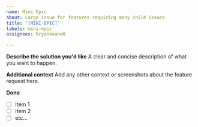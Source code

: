 ```yaml
---
name: Mini Epic
about: Large issue for features requiring many child issues
title: "[MINI-EPIC]"
labels: mini-epic
assignees: bryankeane0

---
```


**Describe the solution you'd like**
A clear and concise description of what you want to happen.

**Additional context**
Add any other context or screenshots about the feature request here.

**Done**
- [ ] Item 1
- [ ] Item 2
- [ ] etc...
